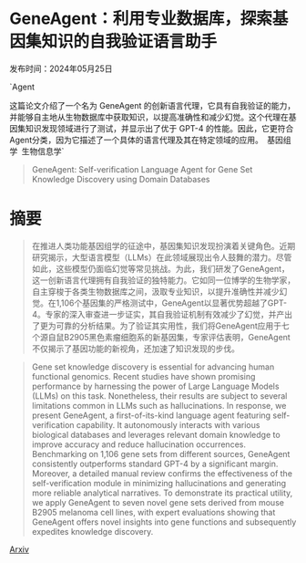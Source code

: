 # GeneAgent：利用专业数据库，探索基因集知识的自我验证语言助手

发布时间：2024年05月25日

`Agent

这篇论文介绍了一个名为 GeneAgent 的创新语言代理，它具有自我验证的能力，并能够自主地从生物数据库中获取知识，以提高准确性和减少幻觉。这个代理在基因集知识发现领域进行了测试，并显示出了优于 GPT-4 的性能。因此，它更符合Agent分类，因为它描述了一个具体的语言代理及其在特定领域的应用。` `基因组学` `生物信息学`

> GeneAgent: Self-verification Language Agent for Gene Set Knowledge Discovery using Domain Databases

# 摘要

> 在推进人类功能基因组学的征途中，基因集知识发现扮演着关键角色。近期研究揭示，大型语言模型（LLMs）在此领域展现出令人鼓舞的潜力。尽管如此，这些模型仍面临幻觉等常见挑战。为此，我们研发了GeneAgent，这一创新语言代理拥有自我验证的独特能力。它如同一位博学的生物学家，自主穿梭于各类生物数据库之间，汲取专业知识，以提升准确性并减少幻觉。在1,106个基因集的严格测试中，GeneAgent以显著优势超越了GPT-4。专家的深入审查进一步证实，其自我验证机制有效减少了幻觉，并产出了更为可靠的分析结果。为了验证其实用性，我们将GeneAgent应用于七个源自鼠B2905黑色素瘤细胞系的新基因集，专家评估表明，GeneAgent不仅揭示了基因功能的新视角，还加速了知识发现的步伐。

> Gene set knowledge discovery is essential for advancing human functional genomics. Recent studies have shown promising performance by harnessing the power of Large Language Models (LLMs) on this task. Nonetheless, their results are subject to several limitations common in LLMs such as hallucinations. In response, we present GeneAgent, a first-of-its-kind language agent featuring self-verification capability. It autonomously interacts with various biological databases and leverages relevant domain knowledge to improve accuracy and reduce hallucination occurrences. Benchmarking on 1,106 gene sets from different sources, GeneAgent consistently outperforms standard GPT-4 by a significant margin. Moreover, a detailed manual review confirms the effectiveness of the self-verification module in minimizing hallucinations and generating more reliable analytical narratives. To demonstrate its practical utility, we apply GeneAgent to seven novel gene sets derived from mouse B2905 melanoma cell lines, with expert evaluations showing that GeneAgent offers novel insights into gene functions and subsequently expedites knowledge discovery.

[Arxiv](https://arxiv.org/abs/2405.16205)